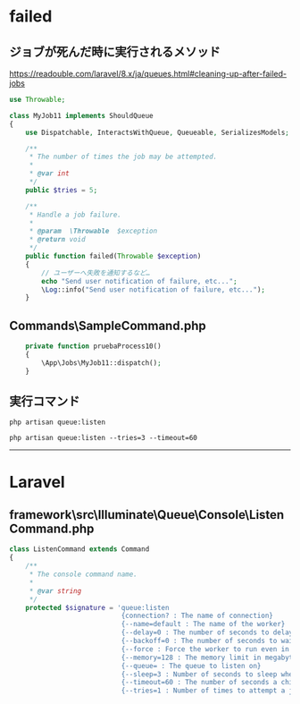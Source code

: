 # failed

## ジョブが死んだ時に実行されるメソッド
https://readouble.com/laravel/8.x/ja/queues.html#cleaning-up-after-failed-jobs


```php
use Throwable;

class MyJob11 implements ShouldQueue
{
    use Dispatchable, InteractsWithQueue, Queueable, SerializesModels;

    /**
     * The number of times the job may be attempted.
     *
     * @var int
     */
    public $tries = 5;

    /**
     * Handle a job failure.
     *
     * @param  \Throwable  $exception
     * @return void
     */
    public function failed(Throwable $exception)
    {
        // ユーザーへ失敗を通知するなど…
        echo "Send user notification of failure, etc...";
        \Log::info("Send user notification of failure, etc...");
    }
```

## Commands\SampleCommand.php
```php
    private function pruebaProcess10()
    {
        \App\Jobs\MyJob11::dispatch();
    }
```

## 実行コマンド
```
php artisan queue:listen

php artisan queue:listen --tries=3 --timeout=60
```

______________________________________________________________________________
# Laravel

## framework\src\Illuminate\Queue\Console\ListenCommand.php
```php
class ListenCommand extends Command
{
    /**
     * The console command name.
     *
     * @var string
     */
    protected $signature = 'queue:listen
                            {connection? : The name of connection}
                            {--name=default : The name of the worker}
                            {--delay=0 : The number of seconds to delay failed jobs (Deprecated)}
                            {--backoff=0 : The number of seconds to wait before retrying a job that encountered an uncaught exception}
                            {--force : Force the worker to run even in maintenance mode}
                            {--memory=128 : The memory limit in megabytes}
                            {--queue= : The queue to listen on}
                            {--sleep=3 : Number of seconds to sleep when no job is available}
                            {--timeout=60 : The number of seconds a child process can run}
                            {--tries=1 : Number of times to attempt a job before logging it failed}';
```

